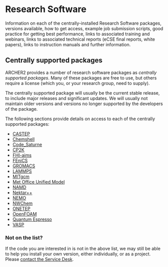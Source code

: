 # Research Software

Information on each of the centrally-installed Research Software
packages, versions available, how to get access, example job submission
scripts, good practice for getting best performance, links to associated
training and webinars, links to associated technical reports (eCSE final
reports, white papers), links to instruction manuals and further
information.

## Centrally supported packages

ARCHER2 provides a number of research software packages as *centrally
supported packages*. Many of these packages are free to use, but others
require a license (which you, or your research group, need to supply).

The centrally supported package will usually be the current stable
release, to include major releases and significant updates. We will
usually not maintain older versions and versions no longer supported by
the developers of the package.

The following sections provide details on access to each of the
centrally supported packages:

  - [CASTEP](castep/castep.md)
  - [Chemshell](chemshell/chemshell.md)
  - [Code_Saturne](code-saturne/code-saturne.md)
  - [CP2K](cp2k/cp2k.md)
  - [FHI-aims](fhi-aims/fhi-aims.md)
  - [FEniCS](fenics/fenics.md)
  - [GROMACS](gromacs/gromacs.md)
  - [LAMMPS](lammps/lammps.md)
  - [MITgcm](mitgcm/mitgcm.md)
  - [Met Office Unified Model](mo-unified-model/mo-unified-model.md)
  - [NAMD](namd/namd.md)
  - [Nektar++](nektarplusplus/nektarplusplus.md)
  - [NEMO](nemo/nemo.md)
  - [NWChem](nwchem/nwchem.md)
  - [ONETEP](onetep/onetep.md)
  - [OpenFOAM](openfoam/openfoam.md)
  - [Quantum Espresso](qe/qe.md)
  - [VASP](vasp/vasp.md)

### Not on the list?

If the code you are interested in is not in the above list, we may still
be able to help you install your own version, either individually, or as
a project. Please [contact the Service Desk](https://www.archer2.ac.uk/support-access/servicedesk.html).
